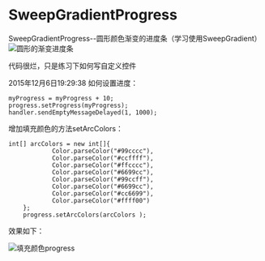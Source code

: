 # SweepGradientProgress
SweepGradientProgress--圆形颜色渐变的进度条（学习使用SweepGradient）
![圆形的渐变进度条][1]

代码很烂，只是练习下如何写自定义控件

2015年12月6日19:29:38
如何设置进度：

    myProgress = myProgress + 10;
	progress.setProgress(myProgress);
	handler.sendEmptyMessageDelayed(1, 1000);

增加填充颜色的方法setArcColors：

    int[] arcColors = new int[]{
				Color.parseColor("#99cccc"),
				Color.parseColor("#ccffff"),
				Color.parseColor("#ffcccc"),
				Color.parseColor("#6699cc"),
				Color.parseColor("#99ccff"),
				Color.parseColor("#6699cc"),
				Color.parseColor("#cc6699"),
				Color.parseColor("#ffff00")
		};
		progress.setArcColors(arcColors );

效果如下：

![填充颜色progress][2]
 


  [1]: http://images2015.cnblogs.com/blog/554581/201512/554581-20151206174605769-265574250.gif
  [2]: http://images2015.cnblogs.com/blog/554581/201512/554581-20151206195027409-1921216229.gif

